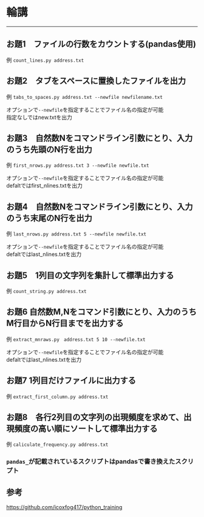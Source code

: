 # 輪講 #

----

## お題1　ファイルの行数をカウントする(pandas使用) ##

例
 ``count_lines.py address.txt ``


## お題2　タブをスペースに置換したファイルを出力 ##

例
 ``tabs_to_spaces.py address.txt --newfile newfilename.txt``

オプションで`--newfile`を指定することでファイル名の指定が可能<br>
指定なしではnew.txtを出力


## お題3　自然数Nをコマンドライン引数にとり、入力のうち先頭のN行を出力 ##

例
``first_nrows.py address.txt 3 --newfile newfile.txt``

オプションで`--newfile`を指定することでファイル名の指定が可能<br>
defaltではfirst_nlines.txtを出力

## お題4　自然数Nをコマンドライン引数にとり、入力のうち末尾のN行を出力 ##

例
``last_nrows.py address.txt 5 --newfile newfile.txt``

オプションで`--newfile`を指定することでファイル名の指定が可能<br>
defaltではlast_nlines.txtを出力


## お題5　1列目の文字列を集計して標準出力する ##

例
``count_string.py address.txt``<br>


## お題6 自然数M,Nをコマンド引数にとり、入力のうちM行目からN行目までを出力する ##

例
``extract_mnraws.py　address.txt 5 10 --newfile.txt``

オプションで`--newfile`を指定することでファイル名の指定が可能<br>
defaltではlast_nlines.txtを出力


## お題7 1列目だけファイルに出力する ##

例
``extract_first_column.py address.txt``


## お題8　各行2列目の文字列の出現頻度を求めて、出現頻度の高い順にソートして標準出力する　

例
`caliculate_frequency.py address.txt`

### `pandas_`が記載されているスクリプトはpandasで書き換えたスクリプト ###

## 参考 ##
https://github.com/icoxfog417/python_training
